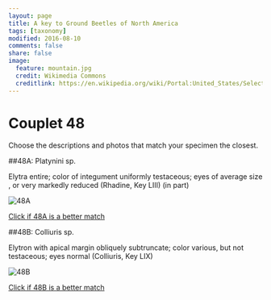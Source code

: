 ```yaml
---
layout: page
title: A key to Ground Beetles of North America
tags: [taxonomy]
modified: 2016-08-10
comments: false
share: false
image:
  feature: mountain.jpg
  credit: Wikimedia Commons
  creditlink: https://en.wikipedia.org/wiki/Portal:United_States/Selected_panorama#/media/File:Mount_Ellinor,_Mount_Washington_Panorama.jpg
---
```


# Couplet 48


Choose the descriptions and photos that match your specimen the closest. 

##48A: Platynini sp. 

Elytra entire; color of integument uniformly testaceous; eyes of average size , or very markedly reduced (Rhadine, Key LIII) (in part)

![48A](//klevan.github.io/images/keyfigs/Key1_48_48A.png)

[Click if 48A is a better match](https://en.wikipedia.org/wiki/Platynini)


##48B: Colliuris sp. 

Elytron with apical margin obliquely subtruncate; color various, but not testaceous; eyes normal (Colliuris, Key LIX)

![48B](//klevan.github.io/images/keyfigs/Key1_48_48B.png)

[Click if 48B is a better match](https://en.wikipedia.org/wiki/Colliuris)


